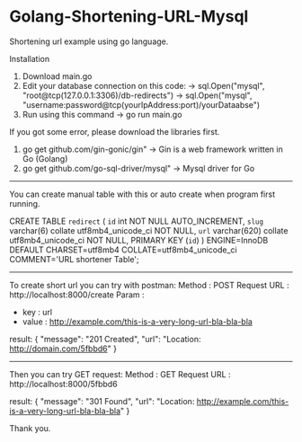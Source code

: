 # Golang-Shortening-URL-Mysql

Shortening url example using go language.

Installation
1. Download main.go
2. Edit your database connection on this code:
    -> sql.Open("mysql", "root@tcp(127.0.0.1:3306)/db-redirects")
    -> sql.Open("mysql", "username:password@tcp(yourIpAddress:port)/yourDataabse")
3. Run using this command -> go run main.go

If you got some error, please download the libraries first.
1. go get github.com/gin-gonic/gin" -> Gin is a web framework written in Go (Golang)
2. go get github.com/go-sql-driver/mysql" -> Mysql driver for Go

______________________________________________________________________________


You can create manual table with this or auto create when program first running.

CREATE TABLE `redirect` (
	`id` int NOT NULL AUTO_INCREMENT,
	`slug` varchar(6) collate utf8mb4_unicode_ci NOT NULL,
	`url` varchar(620) collate utf8mb4_unicode_ci NOT NULL,
	PRIMARY KEY (`id`)
) ENGINE=InnoDB DEFAULT CHARSET=utf8mb4 COLLATE=utf8mb4_unicode_ci COMMENT='URL shortener Table';

______________________________________________________________________________

To create short url you can try with postman:
Method : POST
Request URL : http://localhost:8000/create
Param : 
  - key : url
  - value : http://example.com/this-is-a-very-long-url-bla-bla-bla

result:
{
  "message": "201 Created",
  "url": "Location: http://domain.com/5fbbd6"
}

______________________________________________________________________________

Then you can try GET request:
Method : GET
Request URL : http://localhost:8000/5fbbd6

result:
{
  "message": "301 Found",
  "url": "Location: http://example.com/this-is-a-very-long-url-bla-bla-bla"
}

Thank you.
